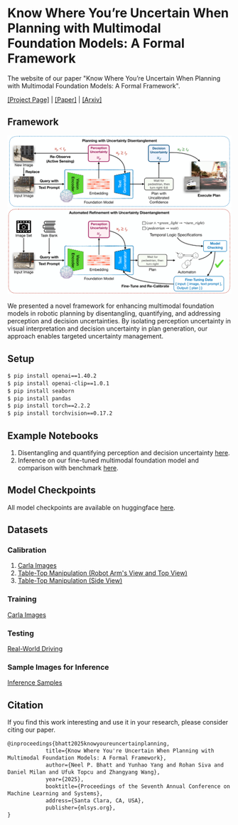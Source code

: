 # Know Where You’re Uncertain When Planning with Multimodal Foundation Models: A Formal Framework

The website of our paper "Know Where You’re Uncertain When Planning with Multimodal Foundation Models: A Formal Framework".

[[Project Page]](https://tinyurl.com/uncertainty-disentanglement) | [[Paper]](https://arxiv.org/pdf/2411.01639) | [[Arxiv]](https://arxiv.org/abs/2411.01639)

## Framework

<img src="docs/static/images/active_sensing.png" alt="Framework: Active Sensing" width="800">
<img src="docs/static/images/automated_refinement.png" alt="Framework: Automated Refinement" width="800">

We presented a novel framework for enhancing multimodal foundation models in robotic planning by disentangling, quantifying, and addressing perception and decision uncertainties. By isolating perception uncertainty in visual interpretation and decision uncertainty in plan generation, our approach enables targeted uncertainty management.

## Setup
```bash
$ pip install openai==1.40.2
$ pip install openai-clip==1.0.1
$ pip install seaborn
$ pip install pandas
$ pip install torch==2.2.2
$ pip install torchvision==0.17.2
```

## Example Notebooks
1. Disentangling and quantifying perception and decision uncertainty [here](uncertainty-quantification.ipynb).
2. Inference on our fine-tuned multimodal foundation model and comparison with benchmark [here](fine-tuned-model-inference.ipynb).

## Model Checkpoints
All model checkpoints are available on huggingface [here](https://huggingface.co/anonymous-yyh-1971).

## Datasets
### Calibration
1. [Carla Images](https://drive.google.com/drive/folders/1Nqp6psvKPDkaTVC5UEfwR1N-c76qv61o?usp=sharing)
2. [Table-Top Manipulation (Robot Arm's View and Top View)](https://drive.google.com/drive/folders/1Q8oNpAawJZmGR3u9g2gmIVVpLsN7W1aM?usp=sharing)
3. [Table-Top Manipulation (Side View)](https://drive.google.com/drive/folders/17HsMV-YMzkFRAB9NQ6LoDPnEwaIiTgYV?usp=sharing)

### Training
[Carla Images](https://drive.google.com/drive/folders/1j34A-vWG0oMdAjfCZDZIaKHr4AeZ5iPU?usp=sharing)

### Testing
[Real-World Driving](https://drive.google.com/drive/folders/1Pg5c4Gp6KF7n0Oy22gaz9gXYh8TPuIBJ?usp=sharing)

### Sample Images for Inference
[Inference Samples](https://huggingface.co/datasets/anonymous-yyh-1971/hf_dataset/tree/main)

## Citation

If you find this work interesting and use it in your research, please consider citing our paper.
```
@inproceedings{bhatt2025knowyoureuncertainplanning,
            title={Know Where You're Uncertain When Planning with Multimodal Foundation Models: A Formal Framework},
            author={Neel P. Bhatt and Yunhao Yang and Rohan Siva and Daniel Milan and Ufuk Topcu and Zhangyang Wang},
            year={2025},
            booktitle={Proceedings of the Seventh Annual Conference on Machine Learning and Systems},
            address={Santa Clara, CA, USA},
            publisher={mlsys.org},
}
```
